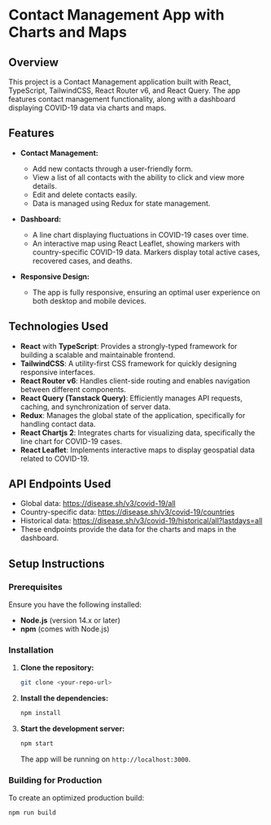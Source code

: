 # Contact Management App with Charts and Maps

## Overview

This project is a Contact Management application built with React, TypeScript, TailwindCSS, React Router v6, and React Query. The app features contact management functionality, along with a dashboard displaying COVID-19 data via charts and maps.

## Features

- **Contact Management:**

  - Add new contacts through a user-friendly form.
  - View a list of all contacts with the ability to click and view more details.
  - Edit and delete contacts easily.
  - Data is managed using Redux for state management.

- **Dashboard:**

  - A line chart displaying fluctuations in COVID-19 cases over time.
  - An interactive map using React Leaflet, showing markers with country-specific COVID-19 data. Markers display total active cases, recovered cases, and deaths.

- **Responsive Design:**
  - The app is fully responsive, ensuring an optimal user experience on both desktop and mobile devices.

## Technologies Used

- **React** with **TypeScript**: Provides a strongly-typed framework for building a scalable and maintainable frontend.
- **TailwindCSS**: A utility-first CSS framework for quickly designing responsive interfaces.
- **React Router v6**: Handles client-side routing and enables navigation between different components.
- **React Query (Tanstack Query)**: Efficiently manages API requests, caching, and synchronization of server data.
- **Redux**: Manages the global state of the application, specifically for handling contact data.
- **React Chartjs 2**: Integrates charts for visualizing data, specifically the line chart for COVID-19 cases.
- **React Leaflet**: Implements interactive maps to display geospatial data related to COVID-19.

## API Endpoints Used

- Global data: https://disease.sh/v3/covid-19/all
- Country-specific data: https://disease.sh/v3/covid-19/countries
- Historical data: https://disease.sh/v3/covid-19/historical/all?lastdays=all
- These endpoints provide the data for the charts and maps in the dashboard.

## Setup Instructions

### Prerequisites

Ensure you have the following installed:

- **Node.js** (version 14.x or later)
- **npm** (comes with Node.js)

### Installation

1. **Clone the repository:**

   ```bash
   git clone <your-repo-url>
   ```

2. **Install the dependencies:**

   ```bash
   npm install
   ```

3. **Start the development server:**
   ```bash
   npm start
   ```
   The app will be running on `http://localhost:3000`.

### Building for Production

To create an optimized production build:

```bash
npm run build
```

